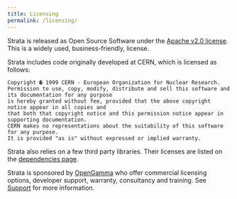 ```yaml
---
title: Licensing
permalink: /licensing/
---
```


Strata is released as Open Source Software under the [Apache v2.0 license](https://www.apache.org/licenses/LICENSE-2.0.html).
This is a widely used, business-friendly, license.

Strata includes code originally developed at CERN, which is licensed as follows:

    Copyright � 1999 CERN - European Organization for Nuclear Research.
    Permission to use, copy, modify, distribute and sell this software and its documentation for any purpose 
    is hereby granted without fee, provided that the above copyright notice appear in all copies and 
    that both that copyright notice and this permission notice appear in supporting documentation. 
    CERN makes no representations about the suitability of this software for any purpose. 
    It is provided "as is" without expressed or implied warranty.

Strata also relies on a few third party libraries.
Their licenses are listed on the [dependencies page]({{site.baseurl}}/dependencies).

Strata is sponsored by [OpenGamma](https://www.opengamma.com) who offer commercial licensing options, developer support,
warranty, consultancy and training. See [Support]({{site.baseurl}}/support) for more information.
